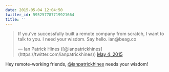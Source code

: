 ```yaml
---
date: 2015-05-04 12:04:50
twitter_id: 595257787719921664
title: ''
---
```


<blockquote class="twitter-tweet"><p lang="en" dir="ltr">If you’ve successfully built a remote company from scratch, I want to talk to you. I need your wisdom. Say hello. ian@beag.co</p>&mdash; Ian Patrick Hines ([@ianpatrickhines](https://twitter.com/ianpatrickhines)) <a href="https://twitter.com/ianpatrickhines/status/595242683658014720?ref_src=twsrc%5Etfw">May 4, 2015</a></blockquote>
<script async src="https://platform.twitter.com/widgets.js" charset="utf-8"></script>

Hey remote-working friends, [@ianpatrickhines](https://twitter.com/ianpatrickhines) needs your wisdom! 
